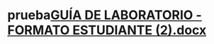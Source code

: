 # prueba[GUÍA DE LABORATORIO - FORMATO ESTUDIANTE (2).docx](https://github.com/josuecahuana/prueba/files/8704967/GUIA.DE.LABORATORIO.-.FORMATO.ESTUDIANTE.2.docx)
